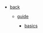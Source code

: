 <!-- sidebar -->

- [back](/)

    - [guide](/rizz/guide/)

        - [basics](/rizz/guide/basics/)
        